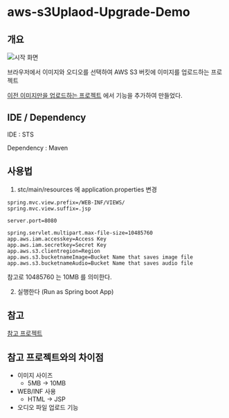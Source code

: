 # aws-s3Uplaod-Upgrade-Demo

## 개요

![시작 화면](https://user-images.githubusercontent.com/31675804/130340919-f3e86d6a-31db-4661-87c6-aff67790618b.PNG)

브라우저에서 이미지와 오디오를 선택하여 AWS S3 버킷에 이미지를 업로드하는 프로젝트

[이전 이미지만을 업로드하는 프로젝트](https://github.com/jee00609/aws-s3Uplaod-Demo) 에서 기능을 추가하여 만들었다.

## IDE / Dependency

IDE : STS

Dependency : Maven

## 사용법

1. stc/main/resources 에 application.properties 변경

```properties
spring.mvc.view.prefix=/WEB-INF/VIEWS/
spring.mvc.view.suffix=.jsp

server.port=8080

spring.servlet.multipart.max-file-size=10485760
app.aws.iam.accesskey=Access Key
app.aws.iam.secretkey=Secret Key
app.aws.s3.clientregion=Region
app.aws.s3.bucketnameImage=Bucket Name that saves image file
app.aws.s3.bucketnameAudio=Bucket Name that saves audio file
```
참고로 10485760 는 10MB 를 의미한다.

2. 실행한다 (Run as Spring boot App)

## 참고
[참고 프로젝트](https://github.com/nadunc/AWS-S3-image-uploader-with-java-spring-boot)

## 참고 프로젝트와의 차이점

   * 이미지 사이즈
      * 5MB -> 10MB
   * WEB/INF 사용
      * HTML -> JSP
   * 오디오 파일 업로드 기능 
